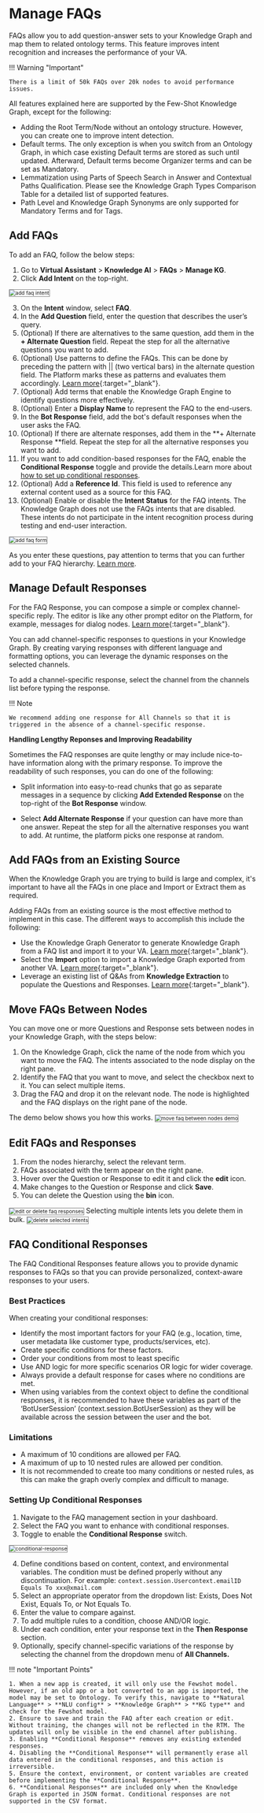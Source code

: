 # Manage FAQs

FAQs allow you to add question-answer sets to your Knowledge Graph and map them to related ontology terms. This feature improves intent recognition and increases the performance of your VA.

!!! Warning "Important"

    There is a limit of 50k FAQs over 20k nodes to avoid performance issues.

All features explained here are supported by the Few-Shot Knowledge Graph, except for the following:

* Adding the Root Term/Node without an ontology structure. However, you can create one to improve intent detection.
* Default terms. The only exception is when you switch from an Ontology Graph, in which case existing Default terms are stored as such until updated. Afterward, Default terms become Organizer terms and can be set as Mandatory.
* Lemmatization using Parts of Speech Search in Answer and Contextual Paths Qualification. Please see the Knowledge Graph Types Comparison Table for a detailed list of supported features.
* Path Level and Knowledge Graph Synonyms are only supported for Mandatory Terms and for Tags.

## Add FAQs
To add an FAQ, follow the below steps:

1. Go to **Virtual Assistant** > **Knowledge AI** > **FAQs** > **Manage KG**. 
2. Click **Add Intent** on the top-right.
<img src="../images/add-faq-intent.png" alt="add faq intent" title="add faq intent" style="border: 1px solid gray; zoom:75%;">

3. On the **Intent** window, select **FAQ**.
4. In the **Add Question** field, enter the question that describes the user’s query.
5. (Optional) If there are alternatives to the same question, add them in the **+ Alternate Question** field. Repeat the step for all the alternative questions you want to add.
6. (Optional) Use patterns to define the FAQs. This can be done by preceding the pattern with || (two vertical bars) in the alternate question field. The Platform marks these as patterns and evaluates them accordingly. [Learn more](../../how-tos/build-a-banking-assistant/train-the-assistant/use-patterns-for-intents-and-entities.md){:target="_blank"}.
7. (Optional) Add terms that enable the Knowledge Graph Engine to identify questions more effectively.
8. (Optional) Enter a **Display Name** to represent the FAQ to the end-users.
9. In the **Bot Response** field, add the bot's default responses when the user asks the FAQ.
10. (Optional) If there are alternate responses, add them in the **+ Alternate Response **field. Repeat the step for all the alternative responses you want to add.
11. If you want to add condition-based responses for the FAQ, enable the **Conditional Response** toggle and provide the details.Learn more about [how to set up conditional responses](../knowledge-ai/manage-faqs.md#setting-up-conditional-responses). 
12. (Optional) Add a **Reference Id**. This field is used to reference any external content used as a source for this FAQ.
13. (Optional) Enable or disable the **Intent Status** for the FAQ intents. The Knowledge Graph does not use the FAQs intents that are disabled. These intents do not participate in the intent recognition process during testing and end-user interaction.

<img src="../images/add-faq-form.gif" alt="add faq form" title="add faq form" style="border: 1px solid gray; zoom:75%;">

As you enter these questions, pay attention to terms that you can further add to your FAQ hierarchy. [Learn more](knowledge-graph-terminology.md).

## Manage Default Responses

For the FAQ Response, you can compose a simple or complex channel-specific reply. The editor is like any other prompt editor on the Platform, for example, messages for dialog nodes. [Learn more](../use-cases/dialogs/prompt-editor.md#prompt-editor){:target="_blank"}.

You can add channel-specific responses to questions in your Knowledge Graph. By creating varying responses with different language and formatting options, you can leverage the dynamic responses on the selected channels. 

To add a channel-specific response, select the channel from the channels list before typing the response.

!!! Note

    We recommend adding one response for All Channels so that it is triggered in the absence of a channel-specific response.

**Handling Lengthy Reponses and Improving Readability**

Sometimes the FAQ responses are quite lengthy or may include nice-to-have information along with the primary response. To improve the readability of such responses, you can do one of the following:

* Split information into easy-to-read chunks that go as separate messages in a sequence by clicking **Add Extended Response** on the top-right of the **Bot Response** window.

* Select **Add Alternate Response** if your question can have more than one answer. Repeat the step for all the alternative responses you want to add. At runtime, the platform picks one response at random.

## Add FAQs from an Existing Source

When the Knowledge Graph you are trying to build is large and complex, it's important to have all the FAQs in one place and Import or Extract them as required. 

Adding FAQs from an existing source is the most effective method to implement in this case. The different ways to accomplish this include the following:

* Use the Knowledge Graph Generator to generate Knowledge Graph from a FAQ list and import it to your VA. [Learn more](generate-a-knowledge-graph.md){:target="_blank"}.
* Select the **Import** option to import a Knowledge Graph exported from another VA. [Learn more](import-and-export-knowledge-graph.md#import){:target="_blank"}.
* Leverage an existing list of Q&As from **Knowledge Extraction** to populate the Questions and Responses. [Learn more](knowledge-extraction.md){:target="_blank"}.

## Move FAQs Between Nodes

You can move one or more Questions and Response sets between nodes in your Knowledge Graph, with the steps below:

1. On the Knowledge Graph, click the name of the node from which you want to move the FAQ. The intents associated to the node display on the right pane.
2. Identify the FAQ that you want to move, and select the checkbox next to it. You can select multiple items.
3. Drag the FAQ and drop it on the relevant node. The node is highlighted and the FAQ displays on the right pane of the node.

The demo below shows you how this works.
<img src="../images/move-faq-to-new-node.gif" alt="move faq between nodes demo" title="move faq between nodes demo" style="border: 1px solid gray; zoom:75%;">

## Edit FAQs and Responses

1. From the nodes hierarchy, select the relevant term.
2. FAQs associated with the term appear on the right pane.
3. Hover over the Question or Response to edit it and click the **edit** icon.
4. Make changes to the Question or Response and click **Save**.
5. You can delete the Question using the **bin** icon.
<img src="../images/edit-delete-faq-responses.png" alt="edit or delete faq responses" title="edit or delete faq responses" style="border: 1px solid gray; zoom:75%;">
Selecting multiple intents lets you delete them in bulk.
<img src="../images/delete-multiple-intents.png" alt="delete selected intents" title="delete selected intents" style="border: 1px solid gray; zoom:75%;">

## FAQ Conditional Responses

The FAQ Conditional Responses feature allows you to provide dynamic responses to FAQs so that you can provide personalized, context-aware responses to your users.

### Best Practices 

When creating your conditional responses:

* Identify the most important factors for your FAQ (e.g., location, time, user metadata like customer type, products/services, etc).
* Create specific conditions for these factors.
* Order your conditions from most to least specific 
* Use AND logic for more specific scenarios OR logic for wider coverage.
* Always provide a default response for cases where no conditions are met. 
* When using variables from the context object to define the conditional responses, it is recommended to have these variables as part of the ‘BotUserSession’ (context.session.BotUserSession) as they will be available across the session between the user and the bot.  

### Limitations 

* A maximum of 10 conditions are allowed per FAQ. 
* A maximum of up to 10 nested rules are allowed per condition.
* It is not recommended to create too many conditions or nested rules, as this can make the graph overly complex and difficult to manage.

### Setting Up Conditional Responses 

1. Navigate to the FAQ management section in your dashboard. 
2. Select the FAQ you want to enhance with conditional responses. 
3. Toggle to enable the **Conditional Response** switch. 

<img src="../images/conditional-response.png" alt="conditional-response" title="conditional-response" style="border: 1px solid gray; zoom:75%;">

4. Define conditions based on content, context, and environmental variables. The condition must be defined properly without any discontinuation.
For example: `context.session.Usercontext.emailID Equals To xxx@xmail.com`
5. Select an appropriate operator from the dropdown list: Exists, Does Not Exist, Equals To, or Not Equals To. 
6. Enter the value to compare against. 
7. To add multiple rules to a condition, choose AND/OR logic.
8. Under each condition, enter your response text in the **Then Response** section.
9. Optionally, specify channel-specific variations of the response by selecting the channel from the dropdown menu of **All Channels.**

!!! note "Important Points"

    1. When a new app is created, it will only use the Fewshot model. However, if an old app or a bot converted to an app is imported, the model may be set to Ontology. To verify this, navigate to **Natural Language** > **NLU config** > **Knowledge Graph** > **KG type** and check for the Fewshot model.
    2. Ensure to save and train the FAQ after each creation or edit. Without training, the changes will not be reflected in the RTM. The updates will only be visible in the end channel after publishing.
    3. Enabling **Conditional Response** removes any existing extended responses.
    4. Disabling the **Conditional Response** will permanently erase all data entered in the conditional responses, and this action is irreversible.
    5. Ensure the context, environment, or content variables are created before implementing the **Conditional Response**.
    6. **Conditional Responses** are included only when the Knowledge Graph is exported in JSON format. Conditional responses are not supported in the CSV format. 